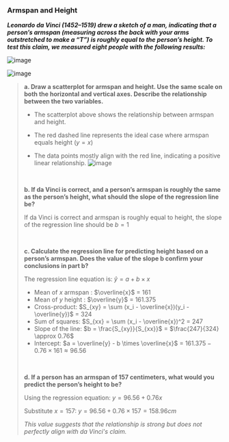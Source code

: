### Armspan and Height

***Leonardo da Vinci (1452–1519) drew a sketch of a man, indicating that a person’s armspan (measuring across the back with your arms outstretched to make a “T”) is roughly equal to the person’s height. To test this claim, we measured eight people with the following results:***

![image](https://github.com/user-attachments/assets/8ba61af1-e23c-4a37-8e2a-398c2b2a80e2)

![image](https://github.com/user-attachments/assets/4bd499e0-cfe6-4834-aa6f-ab7b12217be8)


>**a. Draw a scatterplot for armspan and height. Use the same scale on both the horizontal and vertical axes. Describe the relationship between the two variables.**
>
>- The scatterplot above shows the relationship between armspan and height.
>
>- The red dashed line represents the ideal case where armspan equals height $(y=x)$
>- The data points mostly align with the red line, indicating a positive linear relationship.
> ![image](https://github.com/user-attachments/assets/a687562b-d4d6-45de-86fd-4019509e3d90)
>
><br/>
>
>**b. If da Vinci is correct, and a person’s armspan is roughly the same as the person’s height, what should the slope of the regression line be?**
>
>If da Vinci is correct and armspan is roughly equal to height, the slope of the regression line should be $b=1$
>
><br/>
>
>**c. Calculate the regression line for predicting height based on a person’s armspan. Does the value of the slope b confirm your conclusions in part b?**
>
>The regression line equation is: $\hat{y} = a + b \times x$
>
>- Mean of $x$ armspan : $\overline{x}$ = 161
>- Mean of $y$ height : $\overline{y}$ = 161.375
>- Cross-product: $S_{xy} = \sum (x_i - \overline{x})(y_i - \overline{y})$ = 324
>- Sum of squares: $S_{xx} = \sum (x_i - \overline{x})^2 = 247
>- Slope of the line: $b = \frac{S_{xy}}{S_{xx}}$ = $\frac{247}{324} \approx 0.76$
>- Intercept: $a = \overline{y} - b \times \overline{x}$ = $161.375 - 0.76 \times 161 \approx 96.56$ 
>
><br/>
>
>**d. If a person has an armspan of 157 centimeters, what would you predict the person’s height to be?**
>
>Using the regression equation: $y = 96.56 + 0.76x$
>
>Substitute $x = 157$: $y=96.56+0.76 \times157 = 158.96cm$
>
>*This value suggests that the relationship is strong but does not perfectly align with da Vinci's claim.*
